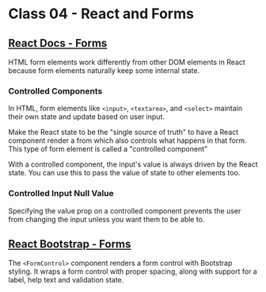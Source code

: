 # Class 04 - React and Forms

## [React Docs - Forms](https://reactjs.org/docs/forms.html)

HTML form elements work differently from other DOM elements in React because form elements naturally keep some internal state.

### Controlled Components

In HTML, form elements like ``<input>``, ``<textarea>``, and ``<select>`` maintain their own state and update based on user input.

Make the React state to be the "single source of truth" to have a React component render a from which also controls what happens in that form. This type of form element is called a "controlled component"

With a controlled component, the input's value is always driven by the React state. You can use this to pass the value of state to other elements too.

### Controlled Input Null Value

Specifying the value prop on a controlled component prevents the user from changing the input unless you want them to be able to.

## [React Bootstrap - Forms](https://react-bootstrap.github.io/components/forms/)

The ``<FormControl>`` component renders a form control with Bootstrap styling. It wraps a form control with proper spacing, along with support for a label, help text and validation state.
